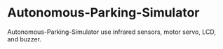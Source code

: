 # Autonomous-Parking-Simulator
Autonomous-Parking-Simulator use infrared sensors, motor servo, LCD, and buzzer.

